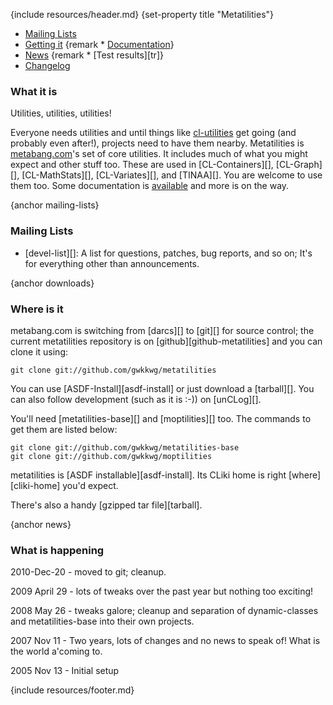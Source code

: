 {include resources/header.md}
{set-property title "Metatilities"}

<div class="contents">
<div class="system-links">

  * [Mailing Lists][3]
  * [Getting it][4]
{remark  * [Documentation][5]}
  * [News][6]
{remark  * [Test results][tr]}
  * [Changelog][7]

   [3]: #mailing-lists
   [4]: #downloads
   [5]: documentation/ (documentation link)
   [6]: #news
   [7]: changelog.html
   
</div>
<div class="system-description">

### What it is

Utilities, utilities, utilities!

Everyone needs utilities and until things like
[cl-utilities][] get going (and probably even after!),
projects need to have them nearby. Metatilities is
[metabang.com][9]'s set of core utilities. It includes much
of what you might expect and other stuff too. These are used
in [CL-Containers][], [CL-Graph][], [CL-MathStats][],
[CL-Variates][], and [TINAA][]. You are welcome to use
them too. Some documentation is [available][15] and more is
on the way.

   [cl-utilities]: http://common-lisp.net/project/cl-utilities/
   [9]: http://www.metabang.com/
   [15]: http://common-lisp.net/project/cl-containers/metatilities/documentation/

{anchor mailing-lists}

### Mailing Lists

* [devel-list][]: A list for questions, patches, bug
  reports, and so on; It's for everything other than
  announcements.

{anchor downloads}

### Where is it

metabang.com is switching from [darcs][] to [git][]
for source control; the current metatilities repository is on
[github][github-metatilities] and you can clone it using:

    git clone git://github.com/gwkkwg/metatilities

You can use [ASDF-Install][asdf-install] or just download a
[tarball][]. 
You can also follow development (such as it is :-)) on [unCLog][].

You'll need
[metatilities-base][] and [moptilities][] too. The commands
to get them are listed below:

    git clone git://github.com/gwkkwg/metatilities-base
    git clone git://github.com/gwkkwg/moptilities

metatilities is [ASDF installable][asdf-install]. Its CLiki home is
right [where][cliki-home] you'd expect.

  [18]: http://common-lisp.net/project/cl-containers/moptilities/

There's also a handy [gzipped tar file][tarball].

{anchor news}

### What is happening

2010-Dec-20 - moved to git; cleanup.
  
2009 April 29 - lots of tweaks over the past year but nothing
too exciting!

2008 May 26 - tweaks galore; cleanup and separation of
dynamic-classes and metatilities-base into their own
projects.

2007 Nov 11 - Two years, lots of changes and no news to speak
of! What is the world a'coming to.

2005 Nov 13 - Initial setup

</div>
</div>

{include resources/footer.md}

